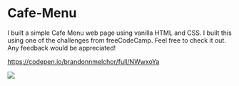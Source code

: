 # Cafe-Menu

I built a simple Cafe Menu web page using vanilla HTML and CSS. I built this using one of the challenges from freeCodeCamp. Feel free to check it out. Any feedback would be appreciated!

https://codepen.io/brandonnmelchor/full/NWwxoYa

![](https://github.com/brandonnmelchor/FCC-Cafe-Menu/blob/main/screenshot.png?raw=true)
